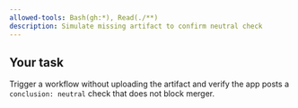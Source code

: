 ```yaml
---
allowed-tools: Bash(gh:*), Read(./**)
description: Simulate missing artifact to confirm neutral check
---
```

## Your task
Trigger a workflow without uploading the artifact and verify the app posts a `conclusion: neutral` check that does not block merger.